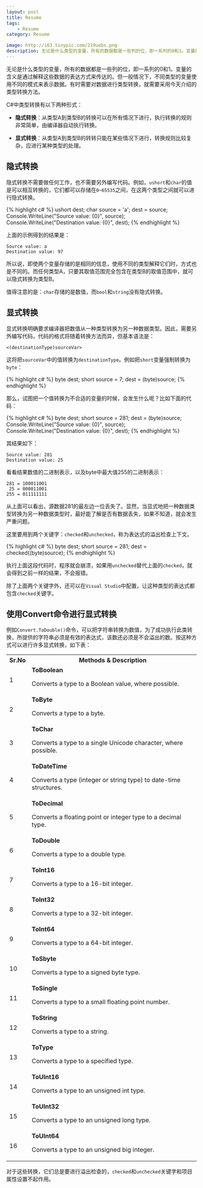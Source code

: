 ```yaml
---
layout: post
title: Resume
tags:
    - Resume
category: Resume

image: http://i63.tinypic.com/219uebs.png
description: 无论是什么类型的变量，所有的数据都是一些列的位，即一系列的0和1。变量的含义是通过解释这些数据的表达方式来传达的。但一般情况下，不同类型的变量使用不同的模式来表示数据。有时需要对数据进行类型转换，就需要采用今天介绍的类型转换方法。
---
```


无论是什么类型的变量，所有的数据都是一些列的位，即一系列的0和1。变量的含义是通过解释这些数据的表达方式来传达的。但一般情况下，不同类型的变量使用不同的模式来表示数据。有时需要对数据进行类型转换，就需要采用今天介绍的类型转换方法。

C#中类型转换有以下两种形式：

* **隐式转换**：从类型A到类型B的转换可以在所有情况下进行，执行转换的规则非常简单，由编译器自动执行转换。

* **显式转换**：从类型A到类型B的转转只能在某些情况下进行，转换规则比较复杂，应进行某种类型的处理。

## 隐式转换

隐式转换不需要做任何工作，也不需要另外编写代码。例如，`ushort`和`char`的值是可以相互转换的，它们都可以存储在`0~65535`之间，在这两个类型之间就可以进行隐式转换。

{% highlight c# %}
ushort dest;
char source = 'a';
dest = source;
Console.WriteLine("Source value: {0}", source);
Console.WriteLine("Destination value: {0}", dest);
{% endhighlight %}

上面的示例得到的结果是：

~~~
Source value: a
Destination value: 97
~~~

所以说，即使两个变量存储的是相同的信息，使用不同的类型解释它们时，方式也是不同的。而任何类型A，只要其取值范围完全包含在类型B的取值范围中，就可以隐式转换为类型B。

值得注意的是：`char`存储的是数值，而`bool`和`string`没有隐式转换。

## 显式转换

显式转换明确要求编译器把数值从一种类型转换为另一种数据类型。因此，需要另外编写代码，代码的格式将随着转换方法而异，但基本语法是：

~~~
<(destinationType)sourceVar>
~~~

这将把`sourceVar`中的值转换为`destinationType`。例如把`short`变量强制转换为`byte`：

{% highlight c# %}
byte dest;
short source = 7;
dest = (byte)source;
{% endhighlight %}

那么，试图把一个值转换为不合适的变量的时候，会发生什么呢？比如下面的代码：

{% highlight c# %}
byte dest;
short source = 281;
dest = (byte)source;
Console.WriteLine("Source value: {0}", source);
Console.WriteLine("Destination value: {0}", dest);
{% endhighlight %}

其结果如下：

~~~
Source value: 281
Destination value: 25
~~~

看看结果数值的二进制表示，以及byte中最大值255的二进制表示：

~~~
281 = 100011001
 25 = 000011001
255 = 011111111
~~~

从上面可以看出，源数据281的最左边一位丢失了。显然，当显式地把一种数据类型转换为另一种数据类型时，最好能了解是否有数据丢失，如果不知道，就会发生严重问题。

这里要用到两个关键字：`checked`和`unchecked`，称为表达式的溢出检查上下文。

{% highlight c# %}
byte dest;
short source = 281;
dest = checked((byte)source);
{% endhighlight %}

执行上面这段代码时，程序就会崩溃，如果用`unchecked`替代上面的`checked`，就会得到之前一样的结果，不会报错。

除了上面两个关键字外，还可以在`Visual Studio`中配置，让这种类型的表达式都包含`checked`关键字。

## 使用Convert命令进行显式转换

例如`Convert.ToDouble()`命令，可以把字符串转换为数值，为了成功执行此类转换，所提供的字符串必须是有效的表达式，该数还必须是不会溢出的数。按这种方式可以进行许多显式转换，如下表：

<table>
<tr>
<th style="width:5%;">Sr.No</th>
<th>Methods &amp; Description</th>
</tr>
<tr>
<td>1</td>
<td><b>ToBoolean</b>
<p>Converts a type to a Boolean value, where possible.</p>
</td>
</tr>
<tr>
<td>2</td>
<td><b>ToByte</b>
<p>Converts a type to a byte.</p>
</td>
</tr>
<tr>
<td>3</td>
<td><b>ToChar</b>
<p>Converts a type to a single Unicode character, where possible.</p>
</td>
</tr>
<tr>
<td>4</td>
<td><b>ToDateTime</b>
<p>Converts a type (integer or string type) to date-time structures.</p>
</td>
</tr>
<tr>
<td>5</td>
<td><b>ToDecimal</b>
<p>Converts a floating point or integer type to a decimal type.</p>
</td>
</tr>
<tr>
<td>6</td>
<td><b>ToDouble</b>
<p>Converts a type to a double type.</p>
</td>
</tr>
<tr>
<td>7</td>
<td><b>ToInt16</b>
<p>Converts a type to a 16-bit integer.</p>
</td>
</tr>
<tr>
<td>8</td>
<td><b>ToInt32</b>
<p>Converts a type to a 32-bit integer.</p>
</td>
</tr>
<tr>
<td>9</td>
<td><b>ToInt64</b>
<p>Converts a type to a 64-bit integer.</p>
</td>
</tr>
<tr>
<td>10</td>
<td><b>ToSbyte</b>
<p>Converts a type to a signed byte type.</p>
</td>
</tr>
<tr>
<td>11</td>
<td><b>ToSingle</b>
<p>Converts a type to a small floating point number.</p>
</td>
</tr>
<tr>
<td>12</td>
<td><b>ToString</b>
<p>Converts a type to a string.</p>
</td>
</tr>
<tr>
<td>13</td>
<td><b>ToType</b>
<p>Converts a type to a specified type.</p>
</td>
</tr>
<tr>
<td>14</td>
<td><b>ToUInt16</b>
<p>Converts a type to an unsigned int type.</p>
</td>
</tr>
<tr>
<td>15</td>
<td><b>ToUInt32</b>
<p>Converts a type to an unsigned long type.</p>
</td>
</tr>
<tr>
<td>16</td>
<td><b>ToUInt64</b>
<p>Converts a type to an unsigned big integer.</p>
</td>
</tr>
</table>

对于这些转换，它们总是要进行溢出检查的，`checked`和`unchecked`关键字和项目属性设置不起作用。
